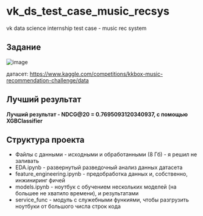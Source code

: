 # vk_ds_test_case_music_recsys
vk data science internship test case - music rec system

## Задание
![image](https://github.com/maximborodai/vk_ds_test_case_music_recsys/assets/96576515/cffe81e3-ae32-4ec7-9d53-fb9d95c8c8b9)

датасет: https://www.kaggle.com/competitions/kkbox-music-recommendation-challenge/data

## Лучший результат
**Лучший результат - NDCG@20 = 0.7695093120340937, с помощью XGBClassifier**

## Структура проекта

- Файлы с данными - исходными и обработанными (8 Гб) - я решил не заливать
- EDA.ipynb - развернутый разведочный анализ данных датасета
- feature_engineering.ipynb - предобработка данных и, собственно, инжиниринг фичей
- models.ipynb - ноутбук с обучением нескольких моделей (на большее не хватило времени), и результатами
- service_func - модуль с служебными функиями, чтобы разгрузить ноутбуки от большого числа строк кода

